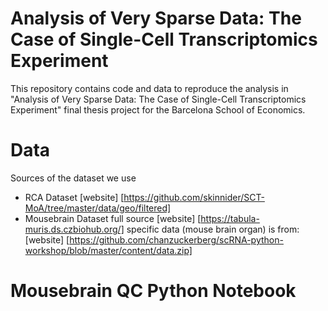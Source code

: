 # Analysis of Very Sparse Data: The Case of Single-Cell Transcriptomics Experiment


This repository contains code and data to reproduce the analysis in "Analysis of Very Sparse Data: The Case of Single-Cell Transcriptomics Experiment" final thesis project for the Barcelona School of Economics.

# Data
Sources of the dataset we use 

- RCA Dataset [website] [https://github.com/skinnider/SCT-MoA/tree/master/data/geo/filtered]
- Mousebrain Dataset
full source [website] [https://tabula-muris.ds.czbiohub.org/] 
specific data (mouse brain organ) is from: [website] [https://github.com/chanzuckerberg/scRNA-python-workshop/blob/master/content/data.zip]


# Mousebrain QC Python Notebook





